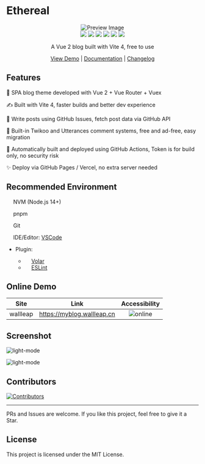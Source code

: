 # Ethereal

<div align="center"><img src="./docs/imgs/mockup.webp" alt="Preview Image" /></div>

<div align="center"><img src="https://img.shields.io/github/stars/wallleap/ethereal?style=flat"> <img src="https://img.shields.io/github/forks/wallleap/ethereal?style=flat"> <img src="https://img.shields.io/github/issues/wallleap/ethereal?style=flat"> <img src="https://img.shields.io/github/last-commit/wallleap/ethereal?style=flat"> <img src="https://img.shields.io/github/license/wallleap/ethereal?style=flat"> <img src="https://img.shields.io/github/actions/workflow/status/wallleap/ethereal/deploy.yml?branch=main"></div>

<p align="center">A Vue 2 blog built with Vite 4, free to use</p>

<p align="center"><a href="#online-demo">View Demo</a> | <a href="./docs/guide.md">Documentation</a> | <a href="./docs/logs.md">Changelog</a></p>

## Features

:fairy: SPA blog theme developed with Vue 2 + Vue Router + Vuex

:writing_hand: Built with Vite 4, faster builds and better dev experience

:whale: Write posts using GitHub Issues, fetch post data via GitHub API

:octopus: Built-in Twikoo and Utterances comment systems, free and ad-free, easy migration

:crab: Automatically built and deployed using GitHub Actions, Token is for build only, no security risk

:sparkles: Deploy via GitHub Pages / Vercel, no extra server needed

## Recommended Environment

<img style="height: 1em; vertical-align: -2px;" src="https://www.vectorlogo.zone/logos/nodejs/nodejs-icon.svg"> NVM (Node.js 14+)

<img style="height: 1em; vertical-align: -2px;" src="https://www.vectorlogo.zone/logos/npmjs/npmjs-icon.svg"> pnpm <img style="height: 1em; vertical-align: -2px;" src="https://pnpm.io/assets/images/pnpm-standard-79c9dbb2e99b8525ae55174580061e1b.svg">

<img style="height: 1em; vertical-align: -2px;" src="https://www.vectorlogo.zone/logos/git-scm/git-scm-icon.svg"> Git

<img style="height: 1em; vertical-align: -2px;" src="https://www.vectorlogo.zone/logos/visualstudio_code/visualstudio_code-icon.svg"> IDE/Editor: [VSCode](https://code.visualstudio.com/)

- Plugin:

  - <img style="height: 1em; vertical-align: -2px;" src="https://www.vectorlogo.zone/logos/vuejs/vuejs-icon.svg"> [Volar](https://marketplace.visualstudio.com/items?itemName=Vue.volar)
  - <img style="height: 1em; vertical-align: -2px;" src="https://www.vectorlogo.zone/logos/eslint/eslint-icon.svg"> [ESLint](https://marketplace.visualstudio.com/items?itemName=dbaeumer.vscode-eslint)

## Online Demo

| Site | Link | Accessibility |
|:----:|:----:|:----:|
| wallleap | <https://myblog.wallleap.cn> | ![online](https://img.shields.io/badge/online-true.svg) |

## Screenshot

![light-mode](./docs/imgs/lightmode.webp)

![light-mode](./docs/imgs/darkmode.webp)

## Contributors

[![Contributors](https://contrib.rocks/image?repo=wallleap/ethereal)](https://github.com/wallleap/ethereal/graphs/contributors)

---

PRs and Issues are welcome. If you like this project, feel free to give it a Star.

## License

This project is licensed under the MIT License.
